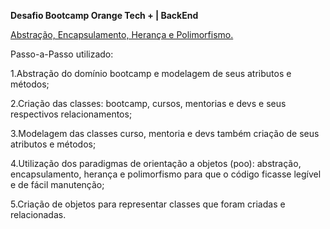 **Desafio Bootcamp Orange Tech + | BackEnd**

<u>Abstração, Encapsulamento, Herança e Polimorfismo.</u> 



Passo-a-Passo utilizado:

1.Abstração do domínio bootcamp e modelagem de seus atributos e métodos;

2.Criação das classes: bootcamp, cursos, mentorias e devs e seus respectivos relacionamentos;

3.Modelagem das classes curso, mentoria e devs também criação de seus atributos e métodos;

4.Utilização dos paradigmas de orientação a objetos (poo): abstração, encapsulamento, herança e polimorfismo para que o código ficasse legível e de fácil manutenção;

5.Criação de objetos para representar classes que foram criadas e relacionadas.

